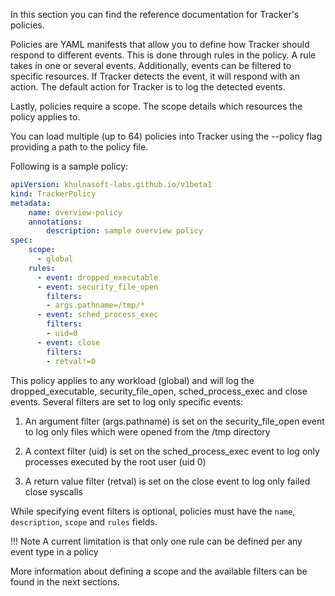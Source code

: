 In this section you can find the reference documentation for Tracker's policies.

Policies are YAML manifests that allow you to define how Tracker should respond to different events. This is done through rules in the policy. A rule takes in one or several events. Additionally, events can be filtered to specific resources. If Tracker detects the event, it will respond with an action. 
The default action for Tracker is to log the detected events.

Lastly, policies require a scope. The scope details which resources the policy applies to. 

You can load multiple (up to 64) policies into Tracker using the --policy flag providing a path to the policy file.

Following is a sample policy:

```yaml
apiVersion: khulnasoft-labs.github.io/v1beta1
kind: TrackerPolicy
metadata:
	name: overview-policy
	annotations:
		description: sample overview policy
spec:
	scope:
	  - global
	rules:
	  - event: dropped_executable
	  - event: security_file_open
	    filters:
		- args.pathname=/tmp/*
	  - event: sched_process_exec
	    filters: 
		- uid=0
	  - event: close
	    filters:
		- retval!=0
```

This policy applies to any workload (global) and will log the dropped_executable, security_file_open, sched_process_exec and close events. Several filters are set to log only specific events:

1. An argument filter (args.pathname) is set on the security_file_open event to log only files which were opened from the /tmp directory

2. A context filter (uid) is set on the sched_process_exec event to log only processes executed by the root user (uid 0)

3. A return value filter (retval) is set on the close event to log only failed close syscalls

While specifying event filters is optional, policies must have the `name`, `description`, `scope` and `rules` fields.

!!! Note
    A current limitation is that only one rule can be defined per any event type in a policy

More information about defining a scope and the available filters can be found in the next sections.
